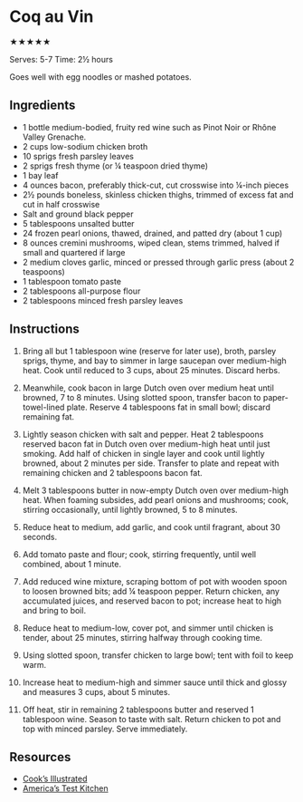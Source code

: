 # Coq au Vin

★★★★★

Serves: 5-7
Time: 2½ hours

Goes well with egg noodles or mashed potatoes.

## Ingredients

* 1 bottle medium-bodied, fruity red wine such as Pinot Noir or Rhône Valley Grenache.
* 2 cups low-sodium chicken broth
* 10 sprigs fresh parsley leaves
* 2 sprigs fresh thyme (or ¼ teaspoon dried thyme)
* 1 bay leaf
* 4 ounces bacon, preferably thick-cut, cut crosswise into ¼-inch pieces
* 2½ pounds boneless, skinless chicken thighs, trimmed of excess fat and cut in half crosswise
* Salt and ground black pepper
* 5 tablespoons unsalted butter
* 24 frozen pearl onions, thawed, drained, and patted dry (about 1 cup)
* 8 ounces cremini mushrooms, wiped clean, stems trimmed, halved if small and quartered if large
* 2 medium cloves garlic, minced or pressed through garlic press (about 2 teaspoons)
* 1 tablespoon tomato paste
* 2 tablespoons all-purpose flour
* 2 tablespoons minced fresh parsley leaves

## Instructions

1. Bring all but 1 tablespoon wine (reserve for later use), broth, parsley sprigs, thyme, and bay to simmer in large saucepan over medium-high heat. Cook until reduced to 3 cups, about 25 minutes. Discard herbs.

2. Meanwhile, cook bacon in large Dutch oven over medium heat until browned, 7 to 8 minutes. Using slotted spoon, transfer bacon to paper-towel-lined plate. Reserve 4 tablespoons fat in small bowl; discard remaining fat.

3. Lightly season chicken with salt and pepper. Heat 2 tablespoons reserved bacon fat in Dutch oven over medium-high heat until just smoking. Add half of chicken in single layer and cook until lightly browned, about 2 minutes per side. Transfer to plate and repeat with remaining chicken and 2 tablespoons bacon fat.

4. Melt 3 tablespoons butter in now-empty Dutch oven over medium-high heat. When foaming subsides, add pearl onions and mushrooms; cook, stirring occasionally, until lightly browned, 5 to 8 minutes.

5. Reduce heat to medium, add garlic, and cook until fragrant, about 30 seconds.

6. Add tomato paste and flour; cook, stirring frequently, until well combined, about 1 minute.

7. Add reduced wine mixture, scraping bottom of pot with wooden spoon to loosen browned bits; add ¼ teaspoon pepper. Return chicken, any accumulated juices, and reserved bacon to pot; increase heat to high and bring to boil.

8. Reduce heat to medium-low, cover pot, and simmer until chicken is tender, about 25 minutes, stirring halfway through cooking time.

9. Using slotted spoon, transfer chicken to large bowl; tent with foil to keep warm.

10. Increase heat to medium-high and simmer sauce until thick and glossy and measures 3 cups, about 5 minutes.

11. Off heat, stir in remaining 2 tablespoons butter and reserved 1 tablespoon wine. Season to taste with salt. Return chicken to pot and top with minced parsley. Serve immediately.

## Resources

* [Cook’s Illustrated](http://www.cooksillustrated.com/recipes/3189-modern-coq-au-vin)
* [America’s Test Kitchen](https://www.americastestkitchen.com/recipes/8255-coq-au-riesling)
